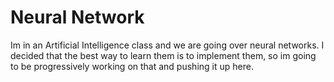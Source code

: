 Neural Network
==============

Im in an Artificial Intelligence class and we are going over neural networks. I decided that the best way to learn them is to implement them, so im going to be progressively working on that and pushing it up here.
